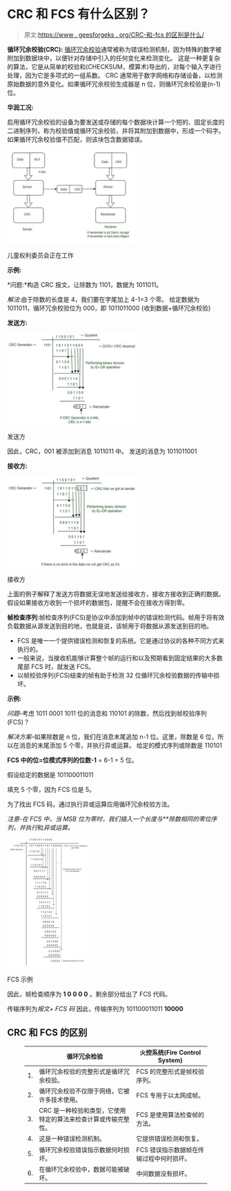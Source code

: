# CRC 和 FCS 有什么区别？

> 原文:[https://www . geesforgeks . org/CRC-和-fcs 的区别是什么/](https://www.geeksforgeeks.org/what-is-the-difference-between-crc-and-fcs/)

**循环冗余校验(CRC):** [循环冗余校验](https://www.geeksforgeeks.org/modulo-2-binary-division/)通常被称为错误检测机制，因为特殊的数字被附加到数据块中，以便针对存储中引入的任何变化来检测变化。
这是一种更复杂的算法，它是从简单的校验和(CHECKSUM，模算术)导出的，对每个输入字进行处理，因为它是多项式的一组系数。
CRC 通常用于数字网络和存储设备，以检测原始数据的意外变化。如果循环冗余校验生成器是 n 位，则循环冗余校验是(n-1)位。

**华润工况:**

启用循环冗余校验的设备为要发送或存储的每个数据块计算一个短的、固定长度的二进制序列，称为校验值或循环冗余校验，并将其附加到数据中，形成一个码字。如果循环冗余校验值不匹配，则该块包含数据错误。

![](img/0a0ed14920b0e959e2e51a63e68e32f6.png)

儿童权利委员会正在工作

**示例:**

*问题:*构造 CRC 报文，让除数为 1101，数据为 1011011。

*解法*:由于除数的长度是 4，我们要在字尾加上 4-1=3 个零。
给定数据为 1011011，循环冗余校验位为 000，即 1011011000 {收到数据+循环冗余校验}

**发送方:**

![](img/9fcb9124b9144a88c97ebf19326fec0e.png)

发送方

因此，CRC，001 被添加到消息 1011011 中。
发送的消息为 1011011001

**接收方:**

![](img/577e125037dad22cc45db3740a466eb2.png)

接收方

上面的例子解释了发送方将数据无误地发送给接收方，接收方接收到正确的数据。
假设如果接收方收到一个损坏的数据包，提醒不会在接收方得到零。

**帧检查序列**:帧检查序列(FCS)是协议中添加到帧中的错误检测代码。帧用于将有效负载数据从源发送到目的地，也就是说，该帧用于将数据从源发送到目的地。

*   FCS 是唯一一个提供错误检测和恢复的系统。它是通过协议的各种不同方式来执行的。
*   一般来说，当接收机能够计算整个帧的运行和以及预期看到固定结果的大多数尾部 FCS 时，就发送 FCS。
*   以帧校验序列(FCS)结束的帧有助于检测 32 位循环冗余校验数据的传输中损坏。

**示例:**

*问题*–考虑 1011 0001 1011 位的消息和 110101 的除数，然后找到帧校验序列(FCS)？

*解决方案*–如果除数是 n 位，我们在消息末尾追加 n-1 位。这里，除数是 6 位，所以在消息的末尾添加 5 个零，并执行异或运算。
给定的模式序列或除数是 110101

**FCS 中的位=位模式序列的位数-1**
= 6-1
= 5 位。

假设给定的数据是 101100011011

填充 5 个零，因为 FCS 位是 5。

为了找出 FCS 码，通过执行异或运算应用循环冗余校验方法。

*注意-在 FCS 中，当 MSB 位为零时，我们插入一个长度与**除数相同的零位序列，并执行*和*异或运算。*

![](img/c1c580db0c129971d4110e867b88165a.png)

FCS 示例

因此，帧检查顺序为 **1 0 0 0 0** 。剩余部分给出了 FCS 代码。

传输序列为*报文+ FCS 码*
因此，传输序列为 101100011011 **10000**

## **CRC 和 FCS 的区别**

<figure class="table">

|   | 循环冗余检验 | 火控系统(Fire Control System) |
| --- | --- | --- |
| 1. | 循环冗余校验的完整形式是循环冗余校验。 | FCS 的完整形式是帧校验序列。 |
| 2. | 循环冗余校验不仅限于网络，它被许多技术使用。 | FCS 专用于以太网成帧。 |
| 3. | CRC 是一种校验和类型，它使用特定的算法来检查计算或传输完整性。 | FCS 是使用算法检查帧的方法。 |
| 4. | 这是一种错误检测机制。 | 它提供错误检测和恢复。 |
| 5. | 循环冗余校验错误指示数据何时损坏。 | FCS 错误指示数据帧在传输过程中何时损坏。 |
| 6. | 在循环冗余校验中，数据可能被破坏。 | 中间数据没有损坏。 |

</figure>